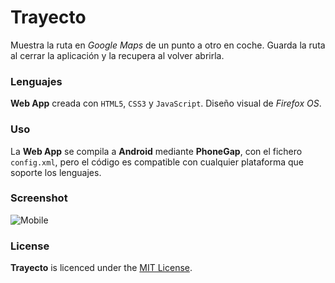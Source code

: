 # Trayecto
Muestra la ruta en *Google Maps* de un punto a otro en coche. Guarda la ruta al cerrar la aplicación y la recupera al volver abrirla.

### Lenguajes
**Web App** creada con `HTML5`, `CSS3` y `JavaScript`. Diseño visual de *Firefox OS*.

### Uso
La **Web App** se compila a **Android** mediante **PhoneGap**, con el fichero `config.xml`, pero el código es compatible con cualquier plataforma que soporte los lenguajes.

### Screenshot
![Mobile](https://raw.github.com/metal347/Trayecto/master/img/Screenshot.jpeg)

### License
**Trayecto** is licenced under the [MIT License](http://en.wikipedia.org/wiki/MIT_licence).
